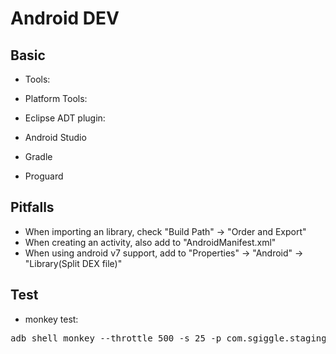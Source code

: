 # Android DEV

## Basic

* Tools:

* Platform Tools:

* Eclipse ADT plugin:

* Android Studio

* Gradle

* Proguard

## Pitfalls

* When importing an library, check "Build Path" -> "Order and Export"
* When creating an activity, also add to "AndroidManifest.xml"
* When using android v7 support, add to "Properties" -> "Android" -> "Library(Split DEX file)"

## Test

* monkey test:

<pre>
adb shell monkey --throttle 500 -s 25 -p com.sgiggle.staging --ignore-crashes --ignore-timeouts --ignore-native-crashes --ignore-security-exceptions --pct-anyevent 5 --pct-syskeys 0 -v -v 150000 >monkey.log 2>&1
</pre>
